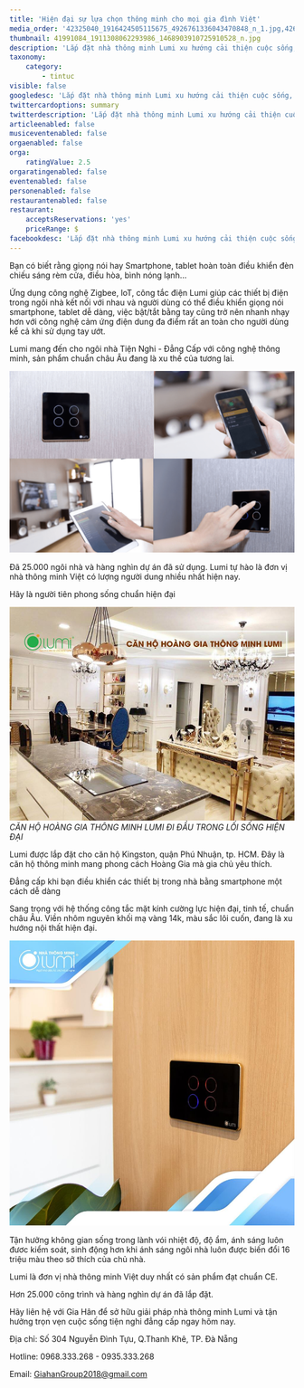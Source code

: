 ```yaml
---
title: 'Hiện đại sự lựa chọn thông minh cho mọi gia đình Việt'
media_order: '42325040_1916424505115675_4926761336043470848_n_1.jpg,42638814_1922524327839026_5104873513844473856_n.jpg,Aiau_khian_chiau_sAng_thAng_minh_2.png,41991084_1911308062293986_1468903910725910528_n.jpg'
thumbnail: 41991084_1911308062293986_1468903910725910528_n.jpg
description: 'Lắp đặt nhà thông minh Lumi xu hướng cải thiện cuộc sống, sư lựa chọn thông minh cho người việt'
taxonomy:
    category:
        - tintuc
visible: false
googledesc: 'Lắp đặt nhà thông minh Lumi xu hướng cải thiện cuộc sống, sư lựa chọn thông minh cho người việt'
twittercardoptions: summary
twitterdescription: 'Lắp đặt nhà thông minh Lumi xu hướng cải thiện cuộc sống, sư lựa chọn thông minh cho người việt'
articleenabled: false
musiceventenabled: false
orgaenabled: false
orga:
    ratingValue: 2.5
orgaratingenabled: false
eventenabled: false
personenabled: false
restaurantenabled: false
restaurant:
    acceptsReservations: 'yes'
    priceRange: $
facebookdesc: 'Lắp đặt nhà thông minh Lumi xu hướng cải thiện cuộc sống, sư lựa chọn thông minh cho người việt'
---
```


Bạn có biết rằng giọng nói hay Smartphone, tablet hoàn toàn điều khiển đèn chiếu sáng rèm cửa, điều hòa, bình nóng lạnh...

Ứng dụng công nghệ Zigbee, loT, công tắc điện Lumi giúp các thiết bị điện trong ngôi nhà kết nối với nhau và người dùng có thể điều khiển giọng nói smartphone, tablet dễ dàng, việc bật/tắt bằng tay cũng trở nên nhanh nhạy hơn với công nghệ cảm ứng điện dung đa điểm rất an toàn cho người dùng kể cả khi sử dụng tay ướt.

 Lumi mang đến cho ngôi nhà Tiện Nghi - Đẳng Cấp với công nghệ thông minh, sản phẩm chuẩn châu Âu đang là xu thế của tương lai.
 
 ![Lumi mang đến cho ngôi nhà Tiện Nghi - Đẳng Cấp với công nghệ thông minh, sản phẩm chuẩn châu Âu đang là xu thế của tương lai.](Aiau_khian_chiau_sAng_thAng_minh_2.png)
 
Đã 25.000 ngôi nhà và hàng nghìn dự án đã sử dụng. Lumi tự hào là đơn vị nhà thông minh Việt có lượng người dung nhiều nhất hiện nay.

Hãy là người tiên phong sống chuẩn hiện đại

![CĂN HỘ HOÀNG GIA THÔNG MINH LUMI ĐI ĐẦU TRONG LỐI SỐNG HIỆN ĐẠI](42638814_1922524327839026_5104873513844473856_n.jpg)
_CĂN HỘ HOÀNG GIA THÔNG MINH LUMI ĐI ĐẦU TRONG LỐI SỐNG HIỆN ĐẠI_

Lumi được lắp đặt cho căn hộ Kingston, quận Phú Nhuận, tp. HCM. Đây là căn hộ thông minh mang phong cách Hoàng Gia mà gia chủ yêu thích.

Đẳng cấp khi bạn điều khiển các thiết bị trong nhà bằng smartphone một cách dễ dàng

Sang trọng với hệ thống công tắc mặt kính cường lực hiện đại, tinh tế, chuẩn châu Âu. Viền nhôm nguyên khối mạ vàng 14k, màu sắc lôi cuốn, đang là xu hướng nội thất hiện đại.

![Viền nhôm nguyên khối mạ vàng 14k](42325040_1916424505115675_4926761336043470848_n_1.jpg)

Tận hưởng không gian sống trong lành vói nhiệt độ, độ ẩm, ánh sáng luôn đươc kiểm soát, sinh động hơn khi ánh sáng ngôi nhà luôn được biến đổi 16 triệu màu theo sở thích của chủ nhà.

Lumi là đơn vị nhà thông minh Việt duy nhất có sản phẩm đạt chuẩn CE.

Hơn 25.000 công trình và hàng nghìn dự án đã lắp đặt.

Hãy liên hệ với Gia Hân để sở hữu giải pháp nhà thông minh Lumi và tận hưởng trọn vẹn cuộc sống tiện nghi đẳng cấp ngay hôm nay.

Địa chỉ: Số 304 Nguyễn Đình Tựu, Q.Thanh Khê, TP. Đà Nẵng

Hotline: 0968.333.268 - 0935.333.268

Email: [GiahanGroup2018@gmail.com](mailto:GiahanGroup2018@gmail.com)
